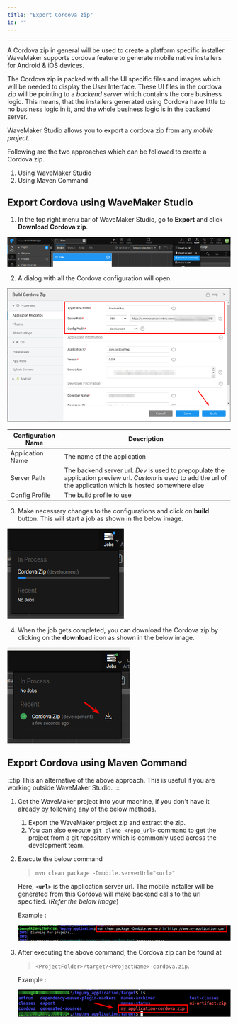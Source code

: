 ```yaml
---
title: "Export Cordova zip"
id: ""
---
```

---

A Cordova zip in general will be used to create a platform specific installer.
WaveMaker supports cordova feature to generate mobile native installers for Android & iOS devices.

The Cordova zip is packed with all the UI specific files and images which will be needed to display the User Interface.
These UI files in the cordova zip will be pointing to a *backend server* which contains the core business logic.
This means, that the installers generated using Cordova have little to no business logic in it, and the whole business logic is in the backend server.

WaveMaker Studio allows you to export a cordova zip from any *mobile project*.

Following are the two approaches which can be followed to create a Cordova zip.

1. Using WaveMaker Studio
2. Using Maven Command

## Export Cordova using WaveMaker Studio

1. In the top right menu bar of WaveMaker Studio, go to **Export** and click **Download Cordova zip**.

[![](/learn/assets/Cordova_Zip.png)](/learn/assets/Cordova_Zip.png)

2. A dialog with all the Cordova configuration will open.

[![](/learn/assets/Build_Cordova_Zip.png)](/learn/assets/Build_Cordova_Zip.png) 

| Configuration Name | Description |
|---|---|
|Application Name | The name of the application |
|Server Path | The backend server url. *Dev* is used to prepopulate the application preview url. *Custom* is used to add the url of the application which is hosted somewhere else |
|Config Profile | The build profile to use |
    
3. Make necessary changes to the configurations and click on **build** button. This will start a job as shown in the below image.

[![](/learn/assets/cordova_jobs_processing.png)](/learn/assets/cordova_jobs_processing.png)


4. When the job gets completed, you can download the Cordova zip by clicking on the **download** icon as shown in the below image.

[![](/learn/assets/cordova_jobs_completed.png)](/learn/assets/cordova_jobs_completed.png)


## Export Cordova using Maven Command

:::tip
This an alternative of the above approach. This is useful if you are working outside WaveMaker Studio.
:::

1. Get the WaveMaker project into your machine, if you don't have it already by following any of the below methods.

    1. Export the WaveMaker project zip and extract the zip.
    2. You can also execute `git clone <repo_url>` command to get the project from a git repository which is commonly used across the development team.

2. Execute the below command

    >`mvn clean package -Dmobile.serverUrl="<url>"`

    Here, **`<url>`** is the application server url. The mobile installer will be generated from this Cordova will make backend calls to the url specified.
    (*Refer the below image*)
    
    Example : 
    
    ![maven command to generate cordova](/learn/assets/cordova_maven_command.png)

3. After executing the above command, the Cordova zip can be found at 

    > `<ProjectFolder>/target/<ProjectName>-cordova.zip`. 

    Example : 
    
    ![maven command cordova out file](/learn/assets/cordova_maven_output.png)